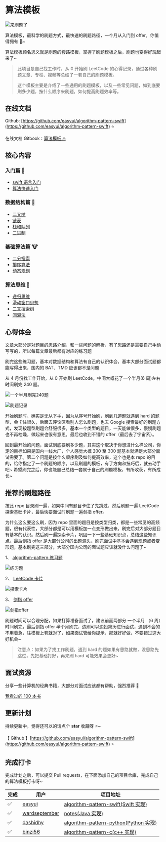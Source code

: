 # 算法模板

![来刷题了](https://img.fuiboom.com/img/title.png)

算法模板，最科学的刷题方式，最快速的刷题路径，一个月从入门到 offer，你值得拥有 🐶~

算法模板顾名思义就是刷题的套路模板，掌握了刷题模板之后，刷题也变得好玩起来了~

> 此项目是自己找工作时，从 0 开始刷 LeetCode 的心得记录，通过各种刷题文章、专栏、视频等总结了一套自己的刷题模板。
>
> 这个模板主要是介绍了一些通用的刷题模板，以及一些常见问题，如到底要刷多少题，按什么顺序来刷题，如何提高刷题效率等。

## 在线文档
Github: [https://github.com/easyui/algorithm-pattern-swift](https://github.com/easyui/algorithm-pattern-swift) ⭐️

在线文档 Gitbook：[算法模板 🔥](https://zyj.gitbook.io/algorithm-pattern-swift/)

## 核心内容

### 入门篇 🐶

- [swift 语言入门](./introduction/swift.md)
- [算法快速入门](./introduction/quickstart.md)

### 数据结构篇 🐰

- [二叉树](./data_structure/binary_tree.md)
- [链表](./data_structure/linked_list.md)
- [栈和队列](./data_structure/stack_queue.md)
- [二进制](./data_structure/binary_op.md)

### 基础算法篇 🐮

- [二分搜索](./basic_algorithm/binary_search.md)
- [排序算法](./basic_algorithm/sort.md)
- [动态规划](./basic_algorithm/dp.md)

### 算法思维 🦁

- [递归思维](./advanced_algorithm/recursion.md)
- [滑动窗口思想](./advanced_algorithm/slide_window.md)
- [二叉搜索树](./advanced_algorithm/binary_search_tree.md)
- [回溯法](./advanced_algorithm/backtrack.md)

## 心得体会

文章大部分是对题目的思路介绍，和一些问题的解析，有了思路还是需要自己手动写写的，所以每篇文章最后都有对应的练习题

刷完这些练习题，基本对数据结构和算法有自己的认识体会，基本大部分面试题都能写得出来，国内的 BAT、TMD 应该都不是问题

从 4 月份找工作开始，从 0 开始刷 LeetCode，中间大概花了一个半月(6 周)左右时间刷完 240 题。

![一个半月刷完240题](https://img.fuiboom.com/img/leetcode_time.png)

![刷题记录](https://img.fuiboom.com/img/leetcode_record.png)

开始刷题时，确实是无从下手，因为从序号开始刷，刷到几道题就遇到 hard 的题型，会卡住很久，后面去评论区看别人怎么刷题，也去 Google 搜索最好的刷题方式，发现按题型刷题会舒服很多，基本一个类型的题目，一天能做很多，慢慢刷题也不再枯燥，做起来也很有意思，最后也收到不错的 offer（最后去了宇宙系）。

回到最开始的问题，面试到底要刷多少题，其实这个取决于你想进什么样公司，你定的目标如果是国内一线大厂，个人感觉大概 200 至 300 题基本就满足大部分面试需要了。第二个问题是按什么顺序刷及如何提高效率，这个也是本 repo 的目的，给你指定了一个刷题的顺序，以及刷题的模板，有了方向和技巧后，就去动手吧~ 希望刷完之后，你也能自己总结一套属于自己的刷题模板，有所收获，有所成长~

## 推荐的刷题路径

按此 repo 目录刷一遍，如果中间有题目卡住了先跳过，然后刷题一遍 LeetCode 探索基础卡片，最后快要面试时刷题一遍剑指 offer。

为什么这么要这么刷，因为 repo 里面的题目是按类型归类，都是一些常见的高频题，很有代表性，大部分都是可以用模板加一点变形做出来，刷完后对大部分题目有基本的认识。然后刷一遍探索卡片，巩固一下一些基础知识点，总结这些知识点。最后剑指 offer 是大部分公司的出题源头，刷完面试中基本会遇到现题或者变形题，基本刷完这三部分，大部分国内公司的面试题应该就没什么问题了~

1、 [algorithm-pattern 练习题](https://zyj.gitbook.io/algorithm-pattern-swift/)

![练习题](https://img.fuiboom.com/img/repo_practice.png)

2、 [LeetCode 卡片](https://leetcode-cn.com/explore/)

![探索卡片](https://img.fuiboom.com/img/leetcode_explore.png)

3、 [剑指 offer](https://leetcode-cn.com/problemset/lcof/)

![剑指offer](https://img.fuiboom.com/img/leetcode_jzoffer.png)

刷题时间可以合理分配，如果打算准备面试了，建议前面两部分 一个半月 （6 周）时间刷完，最后剑指 offer 半个月刷完，边刷可以边投简历进行面试，遇到不会的不用着急，往模板上套就对了，如果面试管给你提示，那就好好做，不要错过这大好机会~

> 注意点：如果为了找工作刷题，遇到 hard 的题如果有思路就做，没思路先跳过，先把基础打好，再来刷 hard 可能效果会更好~

## 面试资源

分享一些计算机的经典书籍，大部分对面试应该都有帮助，强烈推荐 🌝

[我看过的 100 本书](https://github.com/greyireland/awesome-programming-books-1)

## 更新计划

持续更新中，觉得还可以的话点个 **star** 收藏呀 ⭐️~

【 Github 】[https://github.com/easyui/algorithm-pattern-swift](https://github.com/easyui/algorithm-pattern-swift) ⭐️

## 完成打卡

完成计划之后，可以提交 Pull requests，在下面添加自己的项目仓库，完成自己的算法模板打卡呀~

| 完成 | 用户                                              | 项目地址                                                            |
| ---- | ------------------------------------------------- | ------------------------------------------------------------------- |
| ✅   | [easyui](https://github.com/easyui/) | [algorithm-pattern-swift(Swift 实现)](https://github.com/easyui/algorithm-pattern-swift)          |
| ✅   | [wardseptember](https://github.com/wardseptember) | [notes(Java 实现)](https://github.com/wardseptember/notes)          |
| ✅   | [dashidhy](https://github.com/dashidhy) | [algorithm-pattern-python(Python 实现)](https://github.com/dashidhy/algorithm-pattern-python) |
| ✅   | [binzi56](https://github.com/binzi56) | [algorithm-pattern-c(c++ 实现)](https://github.com/binzi56/algorithm-pattern-c) |

